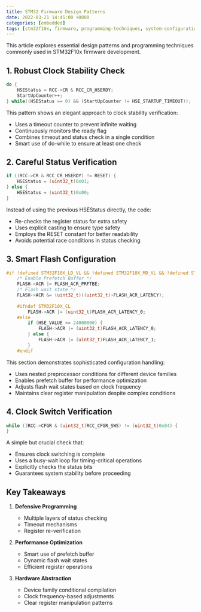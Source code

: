```yaml
---
title: STM32 Firmware Design Patterns
date: 2022-03-21 14:45:00 +0800
categories: [embedded]
tags: [stm32f10x, firmware, programming-techniques, system-configuration]
---
```

This article explores essential design patterns and programming techniques commonly used in STM32F10x firmware development.

## 1. Robust Clock Stability Check
```c
do {
    HSEStatus = RCC->CR & RCC_CR_HSERDY;
    StartUpCounter++;  
} while((HSEStatus == 0) && (StartUpCounter != HSE_STARTUP_TIMEOUT));
```

This pattern shows an elegant approach to clock stability verification:
- Uses a timeout counter to prevent infinite waiting
- Continuously monitors the ready flag
- Combines timeout and status check in a single condition
- Smart use of do-while to ensure at least one check

## 2. Careful Status Verification
```c
if ((RCC->CR & RCC_CR_HSERDY) != RESET) {
    HSEStatus = (uint32_t)0x01;
} else {
    HSEStatus = (uint32_t)0x00;
}
```

Instead of using the previous HSEStatus directly, the code:
- Re-checks the register status for extra safety
- Uses explicit casting to ensure type safety
- Employs the RESET constant for better readability
- Avoids potential race conditions in status checking

## 3. Smart Flash Configuration
```c
#if !defined STM32F10X_LD_VL && !defined STM32F10X_MD_VL && !defined STM32F10X_HD_VL
    /* Enable Prefetch Buffer */
    FLASH->ACR |= FLASH_ACR_PRFTBE;
    /* Flash wait state */
    FLASH->ACR &= (uint32_t)((uint32_t)~FLASH_ACR_LATENCY);
    
    #ifndef STM32F10X_CL
        FLASH->ACR |= (uint32_t)FLASH_ACR_LATENCY_0;
    #else
        if (HSE_VALUE <= 24000000) {
            FLASH->ACR |= (uint32_t)FLASH_ACR_LATENCY_0;
        } else {
            FLASH->ACR |= (uint32_t)FLASH_ACR_LATENCY_1;
        }
    #endif
```

This section demonstrates sophisticated configuration handling:
- Uses nested preprocessor conditions for different device families
- Enables prefetch buffer for performance optimization
- Adjusts flash wait states based on clock frequency
- Maintains clear register manipulation despite complex conditions

## 4. Clock Switch Verification
```c
while ((RCC->CFGR & (uint32_t)RCC_CFGR_SWS) != (uint32_t)0x04) {
}
```

A simple but crucial check that:
- Ensures clock switching is complete
- Uses a busy-wait loop for timing-critical operations
- Explicitly checks the status bits
- Guarantees system stability before proceeding

## Key Takeaways

1. **Defensive Programming**
   - Multiple layers of status checking
   - Timeout mechanisms
   - Register re-verification

2. **Performance Optimization**
   - Smart use of prefetch buffer
   - Dynamic flash wait states
   - Efficient register operations

3. **Hardware Abstraction**
   - Device family conditional compilation
   - Clock frequency-based adjustments
   - Clear register manipulation patterns
